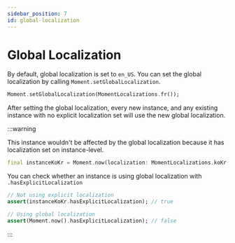 ```yaml
---
sidebar_position: 7
id: global-localization
---
```


# Global Localization

By default, global localization is set to `en_US`. You can set the global
localization by calling `Moment.setGlobalLocalization`.

```dart
Moment.setGlobalLocalization(MomentLocalizations.fr());
```

After setting the global localization, every new instance, and any existing
instance with no explicit localization set will use the new global localization.

:::warning

This instance wouldn't be affected by the global localization because it has
localization set on instance-level.

```dart
final instanceKoKr = Moment.now(localization: MomentLocalizations.koKr());
```

You can check whether an instance is using global localization with `.hasExplicitLocalization`

```dart
// Not using explicit localization
assert(instanceKoKr.hasExplicitLocalization); // true

// Using global localization
assert(Moment.now().hasExplicitLocalization); // false
```

:::
